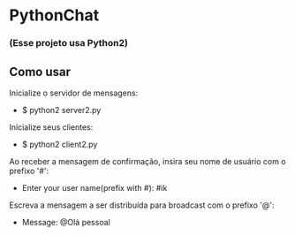 # PythonChat
### (Esse projeto usa Python2)

## Como usar

Inicialize o servidor de mensagens:
- $ python2 server2.py

Inicialize seus clientes:
- $ python2 client2.py

Ao receber a mensagem de confirmação, insira seu nome de usuário com o prefixo '#':
- Enter your user name(prefix with #): #ik

Escreva a mensagem a ser distribuída para broadcast com o prefixo '@':
- Message: @Olá pessoal
